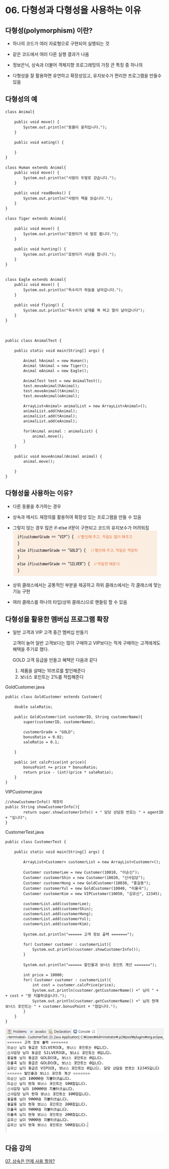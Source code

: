 # 06. 다형성과 다형성을 사용하는 이유

## 다형성(polymorphism) 이란?

- 하나의 코드가 여러 자료형으로 구현되어 실행되는 것

- 같은 코드에서 여러 다른 실행 결과가 나옴

- 정보은닉, 상속과 더불어 객체지향 프로그래밍의 가장 큰 특징 중 하나의

- 다형성을 잘 활용하면 유연하고 확장성있고, 유지보수가 편리한 프로그램을 만들수 있음

## 다형성의 예

```
class Animal{
	
	public void move() {
		System.out.println("동물이 움직입니다.");
	}
	
	public void eating() {
		
	}
}

class Human extends Animal{
	public void move() {
		System.out.println("사람이 두발로 걷습니다.");
	}
	
	public void readBooks() {
		System.out.println("사람이 책을 읽습니다.");
	}
}

class Tiger extends Animal{
	
	public void move() {
		System.out.println("호랑이가 네 발로 뜁니다.");
	}
	
	public void hunting() {
		System.out.println("호랑이가 사냥을 합니다.");
	}
}


class Eagle extends Animal{
	public void move() {
		System.out.println("독수리가 하늘을 날아갑니다.");
	}
	
	public void flying() {
		System.out.println("독수리가 날개를 쭉 펴고 멀리 날아갑니다");
	}
}



public class AnimalTest {

	public static void main(String[] args) {

		Animal hAnimal = new Human();
		Animal tAnimal = new Tiger();
		Animal eAnimal = new Eagle();
		
		AnimalTest test = new AnimalTest();
		test.moveAnimal(hAnimal);
		test.moveAnimal(tAnimal);
		test.moveAnimal(eAnimal);
		
		ArrayList<Animal> animalList = new ArrayList<Animal>();
		animalList.add(hAnimal);
		animalList.add(tAnimal);
		animalList.add(eAnimal);
		
		for(Animal animal : animalList) {
			animal.move();
		}
	}	
	
	public void moveAnimal(Animal animal) {
		animal.move();
		
	}
}
```

## 다형성을 사용하는 이유?

- 다른 동물을 추가하는 경우

- 상속과 메서드 재정의를 활용하여 확장성 있는 프로그램을 만들 수 있음

- 그렇지 않는 경우 많은 if-else if문이 구현되고 코드의 유지보수가 어려워짐
![customer](./img/customer.png)

- 상위 클래스에서는 공통적인 부분을 제공하고 하위 클래스에서는 각 클래스에 맞는 기능 구현

- 여러 클래스를 하나의 타입(상위 클래스)으로 핸들링 할 수 있음


## 다형성을 활용한 멤버십 프로그램 확장

- 일반 고객과 VIP 고객 중간 멤버십 만들기

	고객이 늘어 일반 고객보다는 많이 구매하고 VIP보다는 적게 구매하는 고객에게도 해택을 주기로 했다.
	
	GOLD 고객 등급을 만들고 혜택은 다음과 같다

	1. 제품을 살때는 10프로를 할인해준다
	2. 보너스 포인트는 2%를 적립해준다

GoldCustomer.java
```
public class GoldCustomer extends Customer{

	double saleRatio;
	
	public GoldCustomer(int customerID, String customerName){
		super(customerID, customerName);
	
		customerGrade = "GOLD";
		bonusRatio = 0.02;
		saleRatio = 0.1;
	
	}
	
	public int calcPrice(int price){
		bonusPoint += price * bonusRatio;
		return price - (int)(price * saleRatio);
	}
}
```

VIPCustomer.java
```
//showCustomerInfo() 재정의
public String showCustomerInfo(){
		return super.showCustomerInfo() + " 담당 상담원 번호는 " + agentID + "입니다";  
}
```

CustomerTest.java
```
public class CustomerTest {

	public static void main(String[] args) {
		
		ArrayList<Customer> customerList = new ArrayList<Customer>();
		
		Customer customerLee = new Customer(10010, "이순신");
		Customer customerShin = new Customer(10020, "신사임당");
		Customer customerHong = new GoldCustomer(10030, "홍길동");
		Customer customerYul = new GoldCustomer(10040, "이율곡");
		Customer customerKim = new VIPCustomer(10050, "김유신", 12345);
		
		customerList.add(customerLee);
		customerList.add(customerShin);
		customerList.add(customerHong);
		customerList.add(customerYul);
		customerList.add(customerKim);
		
		System.out.println("====== 고객 정보 출력 =======");
		
		for( Customer customer : customerList){
			System.out.println(customer.showCustomerInfo());
		}
		
		System.out.println("====== 할인율과 보너스 포인트 계산 =======");
		
		int price = 10000;
		for( Customer customer : customerList){
			int cost = customer.calcPrice(price);
			System.out.println(customer.getCustomerName() +" 님이 " +  + cost + "원 지불하셨습니다.");
			System.out.println(customer.getCustomerName() +" 님의 현재 보너스 포인트는 " + customer.bonusPoint + "점입니다.");
		}
	}
}
```
![output](./img/output.png)

## 다음 강의
[07. 상속은 언제 사용 할까?](https://gitlab.com/easyspubjava/javacoursework/-/blob/master/Chapter3/3-07/README.md)